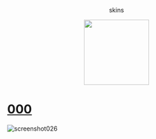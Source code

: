  <p align="center"> skins
<p align="center">
<a href="https://osu.ppy.sh/users/21821366">
  <img src="https://a.ppy.sh/21821366?1669712909.jpeg"  
       width="150"
       height="150"></a>
<p align="center"> 

# [000](https://9tokiwa.s-ul.eu/icG9UQJt)
![screenshot026](https://github.com/user-attachments/assets/205d654e-5a84-400c-9ce6-96e717faa6d5)
